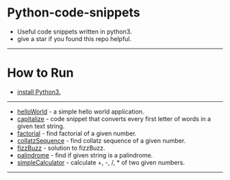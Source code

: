 # Python-code-snippets
* Useful code snippets written in python3.
* give a star if you found this repo helpful.
---
# How to Run
* [install Python3.](https://www.python.org/downloads/)
---
* [helloWorld](../master/helloWorld/helloWorld.py) - a simple hello world application.
* [capitalize](../master/capitalize/capitalize.py) - code snippet that converts every first letter of words in a given text string.
* [factorial](../master/factorial/factorial.py) - find factorial of a given number.
* [collatzSequence](../master/collatzSequence/collatzSequence.py) - find collatz sequence of a given number.
* [fizzBuzz](../master/fizzBuzz/fizzBuzz.py) - solution to fizzBuzz.
* [palindrome](../master/palindrome/palindrome.py) - find if given string is a palindrome.
* [simpleCalculator](../master/simpleCalculator/simpleCalculator.py) - calculate +, -, /, * of two given numbers.
---
